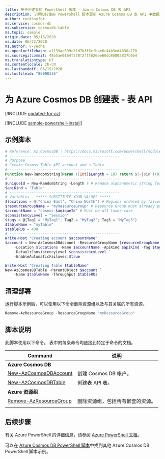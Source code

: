 ```yaml
---
title: 用于创建表的 PowerShell 脚本 - Azure Cosmos DB 表 API
description: 了解如何使用 PowerShell 脚本更新 Azure Cosmos DB 表 API 中数据库或容器的吞吐量
author: rockboyfor
ms.service: cosmos-db
ms.subservice: cosmosdb-table
ms.topic: sample
origin.date: 05/13/2020
ms.date: 06/22/2020
ms.author: v-yeche
ms.openlocfilehash: a1139ac599c81d7b3f6cfbae6c44b3ed4038a278
ms.sourcegitcommit: 48b5ae0164f278f2fff626ee60db86802837b0b4
ms.translationtype: HT
ms.contentlocale: zh-CN
ms.lasthandoff: 06/19/2020
ms.locfileid: "85098336"
---
```

# <a name="create-a-table-for-azure-cosmos-db---table-api"></a>为 Azure Cosmos DB 创建表 - 表 API

[!INCLUDE [updated-for-az](../../../../../includes/updated-for-az.md)]

[!INCLUDE [sample-powershell-install](../../../../../includes/sample-powershell-install-no-ssh.md)]

## <a name="sample-script"></a>示例脚本

```powershell
# Reference: Az.CosmosDB | https://docs.microsoft.com/powershell/module/az.cosmosdb
# --------------------------------------------------
# Purpose
# Create Cosmos Table API account and a Table
# --------------------------------------------------
Function New-RandomString{Param ([Int]$Length = 10) return $(-join ((97..122) + (48..57) | Get-Random -Count $Length | ForEach-Object {[char]$_}))}
# --------------------------------------------------
$uniqueId = New-RandomString -Length 7 # Random alphanumeric string for unique resource names
$apiKind = "Table"
# --------------------------------------------------
# Variables - ***** SUBSTITUTE YOUR VALUES *****
$locations = @("China East", "China North") # Regions ordered by failover priority
$resourceGroupName = "myResourceGroup" # Resource Group must already exist
$accountName = "cosmos-$uniqueId" # Must be all lower case
$consistencyLevel = "Session"
$tags = @{Tag1 = "MyTag1"; Tag2 = "MyTag2"; Tag3 = "MyTag3"}
$tableName = "myTable"
$tableRUs = 400
# --------------------------------------------------
Write-Host "Creating account $accountName"
$account = New-AzCosmosDBAccount -ResourceGroupName $resourceGroupName `
    -Location $locations -Name $accountName -ApiKind $apiKind -Tag $tags `
    -DefaultConsistencyLevel $consistencyLevel `
    -EnableAutomaticFailover:$true

Write-Host "Creating Table $tableName"
New-AzCosmosDBTable -ParentObject $account `
    -Name $tableName -Throughput $tableRUs

```

## <a name="clean-up-deployment"></a>清理部署

运行脚本示例后，可以使用以下命令删除资源组以及与其关联的所有资源。

```powershell
Remove-AzResourceGroup -ResourceGroupName "myResourceGroup"
```

## <a name="script-explanation"></a>脚本说明

此脚本使用以下命令。 表中的每条命令均链接到特定于命令的文档。

| Command | 说明 |
|---|---|
|**Azure Cosmos DB**| |
| [New-AzCosmosDBAccount](https://docs.microsoft.com/powershell/module/az.cosmosdb/new-azcosmosdbaccount) | 创建 Cosmos DB 帐户。 |
| [New-AzCosmosDBTable](https://docs.microsoft.com/powershell/module/az.cosmosdb/new-azcosmosdbtable) | 创建表 API 表。 |
|**Azure 资源组**| |
| [Remove-AzResourceGroup](https://docs.microsoft.com/powershell/module/az.resources/remove-azresourcegroup) | 删除资源组，包括所有嵌套的资源。 |
|||

## <a name="next-steps"></a>后续步骤

有关 Azure PowerShell 的详细信息，请参阅 [Azure PowerShell 文档](https://docs.microsoft.com/powershell/)。

可以在 [Azure Cosmos DB PowerShell 脚本](../../../powershell-samples.md)中找到其他 Azure Cosmos DB PowerShell 脚本示例。

<!-- Update_Description: update meta properties, wording update, update link -->